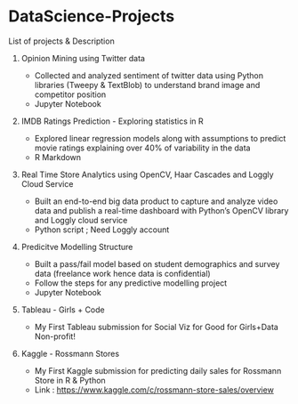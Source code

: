 # DataScience-Projects
List of projects & Description

1. Opinion Mining using Twitter data
    - Collected and analyzed sentiment of twitter data using Python libraries (Tweepy & TextBlob) to understand brand image and competitor       position
    - Jupyter Notebook
    
2. IMDB Ratings Prediction - Exploring statistics in R
    - Explored linear regression models along with assumptions to predict movie ratings explaining over 40% of variability in the data 
    - R Markdown

3. Real Time Store Analytics using OpenCV, Haar Cascades and Loggly Cloud Service 
    - Built an end-to-end big data product to capture and analyze video data and publish a real-time dashboard with Python’s OpenCV             library and Loggly cloud service
    - Python script ; Need Loggly account
4. Predicitve Modelling Structure
    - Built a pass/fail model based on student demographics and survey data (freelance work hence data is confidential)
    - Follow the steps for any predictive modelling project
    - Jupyter Notebook
5. Tableau - Girls + Code
    - My First Tableau submission for Social Viz for Good for Girls+Data Non-profit!

6. Kaggle - Rossmann Stores
    - My First Kaggle submission for predicting daily sales for Rossmann Store in R & Python
    - Link : https://www.kaggle.com/c/rossmann-store-sales/overview
    

